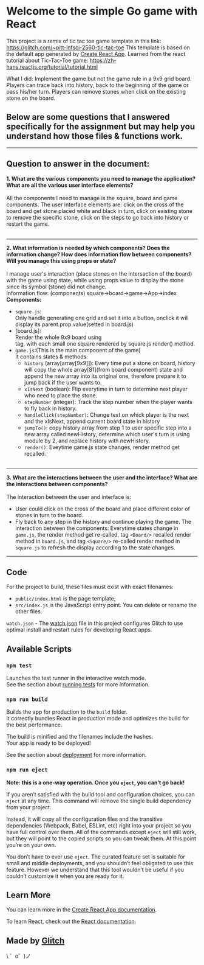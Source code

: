 # Welcome to the simple Go game with React
This project is a remix of tic tac toe game template in this link: https://glitch.com/~pitt-infsci-2560-tic-tac-toe
This template is based on the default app generated by [Create React App](https://github.com/facebookincubator/create-react-app).
Learned from the react tutorial about Tic-Tac-Toe game: https://zh-hans.reactjs.org/tutorial/tutorial.html

What I did:
  Implement the game but not the game rule in a 9x9 grid board.
  Players can trace back into history, back to the beginning of the game or pass his/her turn.
  Players can remove stones when click on the existing stone on the board.

## Below are some questions that I answered specifically for the assignment but may help you understand how those files & functions work.
--------------------
## Question to answer in the document:
**1. What are the various components you need to manage the application? What are all the various user interface elements?**<br><br>
All the components I need to manage is the square, board and game components. 
The user interface elements are: click on the cross of the board and get stone placed white and black in turn, click on existing stone to remove the specific stone, click on the steps to go back into history or restart the game.<br><br>

-------------------
**2. What information is needed by which components? Does the information change? How does information flow between components? Will you manage this using props or state?**<br><br>
I manage user's interaction (place stones on the intersaction of the board) with the game using state, while using props.value to display the stone since its symbol (stone) did not change.<br>
Information flow: (components) square->board->game->App->index<br>
**Components:**<br>
* `square.js`: <br>Only handle generating one grid and set it into a button, onclick it will display its parent.prop.value(setted in board.js)<br>
* [board.js]: <br>Render the whole 9x9 board using *<div>* tag, with each small one square rendered by square.js render() method.<br>
* `game.js`:(This is the main component of the game)<br>
  It contains states & methods:<br>
  * `history` (array[array[9x9]]): Every time put a stone on board, history will copy the whole array[81](from board component) state and append the new array into its original one, therefore prepare it to jump back if the user wants to.
  * `xIsNext` (boolean): Flip everytime in turn to determine next player who need to place the stone.
  * `stepNumber` (integer): Track the step number when the player wants to fly back in history.<br>
  * `handleClick(stepNumber)`: Change text on whick player is the next and the xIsNext, append current board state in history
  * `jumpTo()`: copy history array from step 1 to user specific step into a new array called newHistory, determine which user's turn is using module by 2, and replace history with newHistory.
  * `render()`: Eveytime game.js state changes, render method get recalled. <br><br>
--------------------
**3. What are the interactions between the user and the interface? What are the interactions between components?**<br><br>
The interaction between the user and interface is:
  * User could click on the cross of the board and place different color of stones in turn to the board.
  * Fly back to any step in the history and continue playing the game.
The interaction between the components:
  Everytime states change in `game.js`, the render method get re-called, tag `<Board/>` recalled render method in `board.js`, and tag `<Square/>` re-called render method in `square.js` to refresh the display according to the state changes.
---------------------


## Code

For the project to build, these files must exist with exact filenames:
* `public/index.html` is the page template;
* `src/index.js` is the JavaScript entry point.
You can delete or rename the other files.

`watch.json` - The [watch.json](https://glitch.com/help/restart/) file in this project configures Glitch to use optimal install and restart rules for developing React apps. 

## Available Scripts

### `npm test`

Launches the test runner in the interactive watch mode.<br>
See the section about [running tests](https://facebook.github.io/create-react-app/docs/running-tests) for more information.

### `npm run build`

Builds the app for production to the `build` folder.<br>
It correctly bundles React in production mode and optimizes the build for the best performance.

The build is minified and the filenames include the hashes.<br>
Your app is ready to be deployed!

See the section about [deployment](https://facebook.github.io/create-react-app/docs/deployment) for more information.

### `npm run eject`

**Note: this is a one-way operation. Once you `eject`, you can’t go back!**

If you aren’t satisfied with the build tool and configuration choices, you can `eject` at any time. This command will remove the single build dependency from your project.

Instead, it will copy all the configuration files and the transitive dependencies (Webpack, Babel, ESLint, etc) right into your project so you have full control over them. All of the commands except `eject` will still work, but they will point to the copied scripts so you can tweak them. At this point you’re on your own.

You don’t have to ever use `eject`. The curated feature set is suitable for small and middle deployments, and you shouldn’t feel obligated to use this feature. However we understand that this tool wouldn’t be useful if you couldn’t customize it when you are ready for it.

## Learn More

You can learn more in the [Create React App documentation](https://facebook.github.io/create-react-app/docs/getting-started).

To learn React, check out the [React documentation](https://reactjs.org/).

Made by [Glitch](https://glitch.com/)
-------------------

\ ゜o゜)ノ
